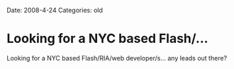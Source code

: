 Date: 2008-4-24
Categories: old

# Looking for a NYC based Flash/...

Looking for a NYC based Flash/RIA/web developer/s... any leads out there?
